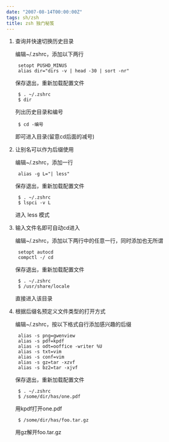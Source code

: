 ```yaml
---
date: "2007-08-14T00:00:00Z"
tags: sh/zsh
title: zsh 独门秘笈
---
```


1. 查询并快速切换历史目录

    编辑~/.zshrc，添加以下两行

        setopt PUSHD_MINUS
        alias dir="dirs -v | head -30 | sort -nr"

    保存退出，重新加载配置文件

        $ . ~/.zshrc
        $ dir

    列出历史目录和编号

        $ cd -编号

    即可进入目录(留意cd后面的减号)

2. 让别名可以作为后缀使用

    编辑~/.zshrc，添加一行

        alias -g L="| less"

    保存退出，重新加载配置文件

        $ . ~/.zshrc
        $ lspci -v L

    进入 less 模式

3. 输入文件名即可自动cd进入

    编辑~/.zshrc，添加以下两行中的任意一行，同时添加也无所谓

        setopt autocd
        compctl -/ cd

    保存退出，重新加载配置文件

        $ . ~/.zshrc
        $ /usr/share/locale

    直接进入该目录

4. 根据后缀名预定义文件类型的打开方式

    编辑~/.zshrc，按以下格式自行添加感兴趣的后缀

        alias -s png=gwenview
        alias -s pdf=kpdf
        alias -s odt=ooffice -writer %U
        alias -s txt=vim
        alias -s conf=vim
        alias -s gz=tar -xzvf
        alias -s bz2=tar -xjvf

    保存退出，重新加载配置文件

        $ . ~/.zshrc
        $ /some/dir/has/one.pdf

    用kpdf打开one.pdf

        $ /some/dir/has/foo.tar.gz

    用gz解开foo.tar.gz

